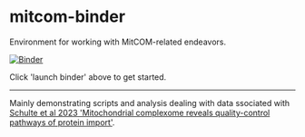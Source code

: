 # mitcom-binder
Environment for working with MitCOM-related endeavors.

[![Binder](https://mybinder.org/badge_logo.svg)](https://mybinder.org/v2/gh/fomightez/mitcom-binder/HEAD?urlpath=%2Flab%2Ftree%2Findex.ipynb)

Click 'launch binder' above to get started.

-----

Mainly demonstrating scripts and analysis dealing with data ssociated with [Schulte et al 2023 'Mitochondrial complexome reveals quality-control pathways of protein import'](https://www.nature.com/articles/s41586-022-05641-w#Sec29). 
